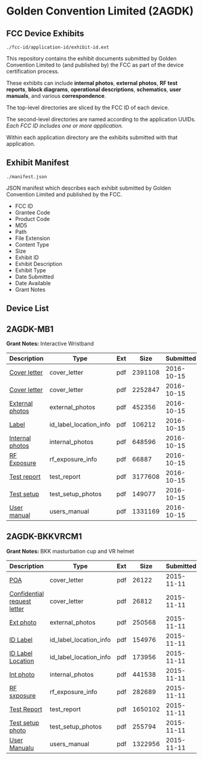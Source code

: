 # Golden Convention Limited (2AGDK)
## FCC Device Exhibits

```
./fcc-id/application-id/exhibit-id.ext
```

This repository contains the exhibit documents submitted by Golden Convention Limited to (and published by) the FCC as part of the device certification process.

These exhibits can include **internal photos**, **external photos**, **RF test reports**, **block diagrams**, **operational descriptions**, **schematics**, **user manuals**, and various **correspondence**.

The top-level directories are sliced by the FCC ID of each device.

The second-level directories are named according to the application UUIDs. *Each FCC ID includes one or more application.*

Within each application directory are the exhibits submitted with that application. 

## Exhibit Manifest

```
./manifest.json
```

JSON manifest which describes each exhibit submitted by Golden Convention Limited and published by the FCC.

- FCC ID
- Grantee Code
- Product Code
- MD5
- Path
- File Extension
- Content Type
- Size
- Exhibit ID
- Exhibit Description
- Exhibit Type
- Date Submitted
- Date Available
- Grant Notes

## Device List
## 2AGDK-MB1
**Grant Notes:** Interactive Wristband

| Description | Type | Ext | Size | Submitted | Available |
| ----------- | ---- | --- | ---- | --------- | --------- |
| [Cover letter](2AGDK-MB1/13a04ecb7077d4efb3fb8b6a07a392ba/3164426.pdf) | cover_letter | pdf | 2391108 | 2016-10-15 | 2016-10-15 |
| [Cover letter](2AGDK-MB1/13a04ecb7077d4efb3fb8b6a07a392ba/3164427.pdf) | cover_letter | pdf | 2252847 | 2016-10-15 | 2016-10-15 |
| [External photos](2AGDK-MB1/13a04ecb7077d4efb3fb8b6a07a392ba/3164428.pdf) | external_photos | pdf | 452356 | 2016-10-15 | 2016-10-15 |
| [Label](2AGDK-MB1/13a04ecb7077d4efb3fb8b6a07a392ba/3164429.pdf) | id_label_location_info | pdf | 106212 | 2016-10-15 | 2016-10-15 |
| [Internal photos](2AGDK-MB1/13a04ecb7077d4efb3fb8b6a07a392ba/3164430.pdf) | internal_photos | pdf | 648596 | 2016-10-15 | 2016-10-15 |
| [RF Exposure](2AGDK-MB1/13a04ecb7077d4efb3fb8b6a07a392ba/3164432.pdf) | rf_exposure_info | pdf | 66887 | 2016-10-15 | 2016-10-15 |
| [Test report](2AGDK-MB1/13a04ecb7077d4efb3fb8b6a07a392ba/3164434.pdf) | test_report | pdf | 3177608 | 2016-10-15 | 2016-10-15 |
| [Test setup](2AGDK-MB1/13a04ecb7077d4efb3fb8b6a07a392ba/3164435.pdf) | test_setup_photos | pdf | 149077 | 2016-10-15 | 2016-10-15 |
| [User manual](2AGDK-MB1/13a04ecb7077d4efb3fb8b6a07a392ba/3164436.pdf) | users_manual | pdf | 1331169 | 2016-10-15 | 2016-10-15 |
## 2AGDK-BKKVRCM1
**Grant Notes:** BKK masturbation cup and VR helmet

| Description | Type | Ext | Size | Submitted | Available |
| ----------- | ---- | --- | ---- | --------- | --------- |
| [POA](2AGDK-BKKVRCM1/38ebcb20fde8c5d8360af83819002c56/2808775.pdf) | cover_letter | pdf | 26122 | 2015-11-11 | 2015-11-11 |
| [Confidential request letter](2AGDK-BKKVRCM1/38ebcb20fde8c5d8360af83819002c56/2808776.pdf) | cover_letter | pdf | 26812 | 2015-11-11 | 2015-11-11 |
| [Ext photo](2AGDK-BKKVRCM1/38ebcb20fde8c5d8360af83819002c56/2808780.pdf) | external_photos | pdf | 250568 | 2015-11-11 | 2015-11-11 |
| [ID Label](2AGDK-BKKVRCM1/38ebcb20fde8c5d8360af83819002c56/2808782.pdf) | id_label_location_info | pdf | 154976 | 2015-11-11 | 2015-11-11 |
| [ID Label Location](2AGDK-BKKVRCM1/38ebcb20fde8c5d8360af83819002c56/2808783.pdf) | id_label_location_info | pdf | 173956 | 2015-11-11 | 2015-11-11 |
| [Int photo](2AGDK-BKKVRCM1/38ebcb20fde8c5d8360af83819002c56/2808781.pdf) | internal_photos | pdf | 441538 | 2015-11-11 | 2015-11-11 |
| [RF sxposure](2AGDK-BKKVRCM1/38ebcb20fde8c5d8360af83819002c56/2808777.pdf) | rf_exposure_info | pdf | 282689 | 2015-11-11 | 2015-11-11 |
| [Test Report](2AGDK-BKKVRCM1/38ebcb20fde8c5d8360af83819002c56/2808778.pdf) | test_report | pdf | 1650102 | 2015-11-11 | 2015-11-11 |
| [Test setup photo](2AGDK-BKKVRCM1/38ebcb20fde8c5d8360af83819002c56/2808779.pdf) | test_setup_photos | pdf | 255794 | 2015-11-11 | 2015-11-11 |
| [User Manualu](2AGDK-BKKVRCM1/38ebcb20fde8c5d8360af83819002c56/2808784.pdf) | users_manual | pdf | 1322956 | 2015-11-11 | 2015-11-11 |
